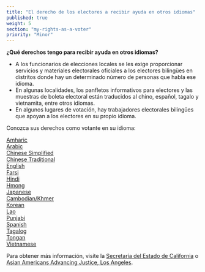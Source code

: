 ```yaml
---
title: "El derecho de los electores a recibir ayuda en otros idiomas"
published: true
weight: 5
section: "my-rights-as-a-voter"
priority: "Minor"
---
```

**¿Qué derechos tengo para recibir ayuda en otros idiomas?**  
- A los funcionarios de elecciones locales se les exige proporcionar servicios y materiales electorales oficiales a los electores bilingües en distritos donde hay un determinado número de personas que habla ese idioma.
- En algunas localidades, los panfletos informativos para electores y las muestras de boleta electoral están traducidos al chino, español, tagalo y vietnamita, entre otros idiomas.
- En algunos lugares de votación, hay trabajadores electorales bilingües que apoyan a los electores en su propio idioma.  

Conozca sus derechos como votante en su idioma:

[Amharic](https://www.advancingjustice-alc.org/wp-content/uploads/2020/10/Amharic-Non-VCA-KYVR-Nov-2020.pdf)  
[Arabic](https://www.advancingjustice-alc.org/wp-content/uploads/2020/10/Arabic-Non-VCA-KYVR-Nov-2020.pdf)  
[Chinese Simplified](https://www.advancingjustice-alc.org/wp-content/uploads/2020/10/Chinese-Simplified-Non-VCA-KYVR-Nov-2020.pdf)  
[Chinese Traditional](https://www.advancingjustice-alc.org/wp-content/uploads/2020/10/Chinese-Traditional-Non-VCA-KYVR-Nov-2020.pdf)  
[English](https://www.advancingjustice-alc.org/wp-content/uploads/2020/10/English-Non-VCA-KYVR-Nov-2020.pdf)  
[Farsi](https://www.advancingjustice-alc.org/wp-content/uploads/2020/10/Farsi-Non-VCA-KYVR-Nov-2020.pdf)  
[Hindi](https://www.advancingjustice-alc.org/wp-content/uploads/2020/02/KYVR-nonvca-hindi_v01.pdf)  
[Hmong](https://www.advancingjustice-alc.org/wp-content/uploads/2020/10/Hmong-Non-VCA-KYVR-Nov-2020.pdf)  
[Japanese](https://www.advancingjustice-alc.org/wp-content/uploads/2020/10/Japanese-Non-VCA-KYVR-Nov-2020.pdf)  
[Cambodian/Khmer](https://www.advancingjustice-alc.org/wp-content/uploads/2020/10/Khmer-Non-VCA-KYVR-Nov-2020.pdf)  
[Korean](https://www.advancingjustice-alc.org/wp-content/uploads/2020/10/Korean-Non-VCA-KYVR-Nov-2020.pdf)  
[Lao](https://www.advancingjustice-alc.org/wp-content/uploads/2020/10/Lao-Non-VCA-KYVR-Nov-2020.pdf)  
[Punjabi](https://www.advancingjustice-alc.org/wp-content/uploads/2020/10/Punjabi-Non-VCA-KYVR-Nov-2020.pdf)  
[Spanish](https://www.advancingjustice-alc.org/wp-content/uploads/2020/10/Spanish-Non-VCA-KYVR-Nov-2020.pdf)  
[Tagalog](https://www.advancingjustice-alc.org/wp-content/uploads/2020/10/Tagalog-Non-VCA-KYVR.pdf)  
[Tongan](https://www.advancingjustice-alc.org/wp-content/uploads/2020/02/KYVR-nonvca-tongan_v01.pdf)  
[Vietnamese](https://www.advancingjustice-alc.org/wp-content/uploads/2020/10/Vietnamese-Non-VCA-KYVR.pdf)  

Para obtener más información, visite la [Secretaría del Estado de California](https://www.sos.ca.gov/elections/voting-resources/voting-california/spanish/) o [Asian Americans Advancing Justice, Los Angeles](https://www.advancingjustice-alc.org/know-your-voting-rights/).

